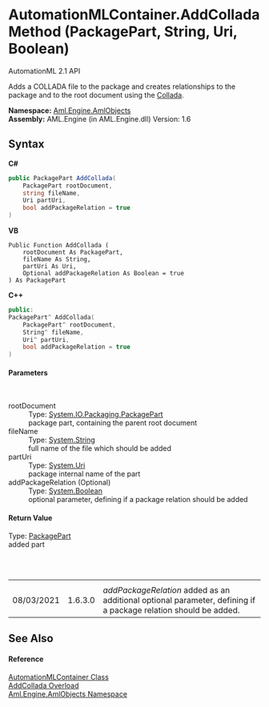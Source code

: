 # AutomationMLContainer.AddCollada Method (PackagePart, String, Uri, Boolean)
AutomationML 2.1 API 

Adds a COLLADA file to the package and creates relationships to the package and to the root document using the <a href="F_Aml_Engine_AmlObjects_AutomationMLContainer_RelationshipType_Collada">Collada</a>.

**Namespace:**&nbsp;<a href="N_Aml_Engine_AmlObjects">Aml.Engine.AmlObjects</a><br />**Assembly:**&nbsp;AML.Engine (in AML.Engine.dll) Version: 1.6

## Syntax

**C#**<br />
``` C#
public PackagePart AddCollada(
	PackagePart rootDocument,
	string fileName,
	Uri partUri,
	bool addPackageRelation = true
)
```

**VB**<br />
``` VB
Public Function AddCollada ( 
	rootDocument As PackagePart,
	fileName As String,
	partUri As Uri,
	Optional addPackageRelation As Boolean = true
) As PackagePart
```

**C++**<br />
``` C++
public:
PackagePart^ AddCollada(
	PackagePart^ rootDocument, 
	String^ fileName, 
	Uri^ partUri, 
	bool addPackageRelation = true
)
```


#### Parameters
&nbsp;<dl><dt>rootDocument</dt><dd>Type: <a href="https://docs.microsoft.com/dotnet/api/system.io.packaging.packagepart" target="_parent" rel="noopener noreferrer">System.IO.Packaging.PackagePart</a><br />package part, containing the parent root document</dd><dt>fileName</dt><dd>Type: <a href="https://docs.microsoft.com/dotnet/api/system.string" target="_parent" rel="noopener noreferrer">System.String</a><br />full name of the file which should be added</dd><dt>partUri</dt><dd>Type: <a href="https://docs.microsoft.com/dotnet/api/system.uri" target="_parent" rel="noopener noreferrer">System.Uri</a><br />package internal name of the part</dd><dt>addPackageRelation (Optional)</dt><dd>Type: <a href="https://docs.microsoft.com/dotnet/api/system.boolean" target="_parent" rel="noopener noreferrer">System.Boolean</a><br />optional parameter, defining if a package relation should be added</dd></dl>

#### Return Value
Type: <a href="https://docs.microsoft.com/dotnet/api/system.io.packaging.packagepart" target="_parent" rel="noopener noreferrer">PackagePart</a><br />added part

##
&nbsp;<table><tr><th /><th /><th /></tr><tr><td>08/03/2021</td><td>1.6.3.0</td><td>*addPackageRelation* added as an additional optional parameter, defining if a package relation should be added.</td></tr></table>

## See Also


#### Reference
<a href="T_Aml_Engine_AmlObjects_AutomationMLContainer">AutomationMLContainer Class</a><br /><a href="Overload_Aml_Engine_AmlObjects_AutomationMLContainer_AddCollada">AddCollada Overload</a><br /><a href="N_Aml_Engine_AmlObjects">Aml.Engine.AmlObjects Namespace</a><br />